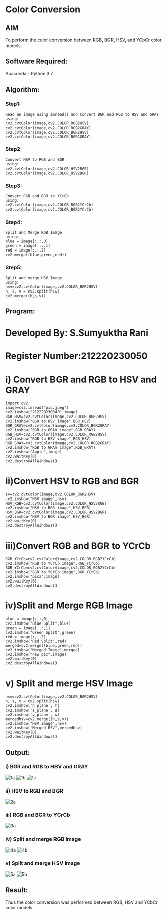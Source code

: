 # Color Conversion
## AIM
To perform the color conversion between RGB, BGR, HSV, and YCbCr color models.

## Software Required:
Anaconda - Python 3.7
## Algorithm:
### Step1:
```
Read an image using imread() and Convert BGR and RGB to HSV and GRAY
using:
cv2.cvtColor(image,cv2.COLOR_RGB2HSV)
cv2.cvtColor(image,cv2.COLOR_RGB2GRAY)
cv2.cvtColor(image,cv2.COLOR_BGR2HSV)
cv2.cvtColor(image,cv2.COLOR_BGR2GRAY)
```
### Step2:
```
Convert HSV to RGB and BGR
using:
cv2.cvtColor(image,cv2.COLOR_HSV2RGB)
cv2.cvtColor(image,cv2.COLOR_HSV2BGR)
```
### Step3:
```
Convert RGB and BGR to YCrCb
using:
cv2.cvtColor(image,cv2.COLOR_RGB2YCrCb)
cv2.cvtColor(image,cv2.COLOR_BGR2YCrCb)
```
### Step4:
```
Split and Merge RGB Image
using:
blue = image[:,:,0]
green = image[:,:,1]
red = image[:,:,2]
cv2.merge((blue,green,red))
```

### Step5:
```
Split and merge HSV Image
using:
hsv=cv2.cvtColor(image,cv2.COLOR_BGR2HSV)
h, s, v = cv2.split(hsv)
cv2.merge((h,s,v))
```
## Program:
# Developed By: S.Sumyuktha Rani
# Register Number:212220230050

# i) Convert BGR and RGB to HSV and GRAY
```
import cv2
image=cv2.imread("pic.jpeg")
cv2.imshow("212220230040",image)
BGR_HSV=cv2.cvtColor(image,cv2.COLOR_BGR2HSV)
cv2.imshow("BGR to HSV image",BGR_HSV)
BGR_GRAY=cv2.cvtColor(image,cv2.COLOR_BGR2GRAY)
cv2.imshow("BGR to GRAY image",BGR_GRAY)
RGB_HSV=cv2.cvtColor(image,cv2.COLOR_RGB2HSV)
cv2.imshow("RGB to HSV image",RGB_HSV)
RGB_GRAY=cv2.cvtColor(image,cv2.COLOR_RGB2GRAY)
cv2.imshow("RGB to GRAY image",RGB_GRAY)
cv2.imshow("Apple",image)
cv2.waitKey(0)
cv2.destroyAllWindows()
```
# ii)Convert HSV to RGB and BGR
```
sv=cv2.cvtColor(image,cv2.COLOR_BGR2HSV)
cv2.imshow("HSV image",hsv)
HSV_RGB=cv2.cvtColor(image,cv2.COLOR_HSV2RGB)
cv2.imshow("HSV to RGB image",HSV_RGB)
HSV_BGR=cv2.cvtColor(image,cv2.COLOR_HSV2BGR)
cv2.imshow("HSV to BGR image",HSV_BGR)
cv2.waitKey(0)
cv2.destroyAllWindows()
```
# iii)Convert RGB and BGR to YCrCb
```
RGB_YCrCb=cv2.cvtColor(image,cv2.COLOR_RGB2YCrCb)
cv2.imshow("RGB to YCrCb image",RGB_YCrCb)
BGR_YCrCb=cv2.cvtColor(image,cv2.COLOR_BGR2YCrCb)
cv2.imshow("BGR to YCrCb image",BGR_YCrCb)
cv2.imshow("picz",image)
cv2.waitKey(0)
cv2.destroyAllWindows()
```
# iv)Split and Merge RGB Image
```
blue = image[:,:,0]
cv2.imshow("Blue Split",blue)
green = image[:,:,1]
cv2.imshow("Green Split",green)
red = image[:,:,2]
cv2.imshow("Red Split",red)
merged=cv2.merge((blue,green,red))
cv2.imshow("Merged Image",merged)
cv2.imshow("new pic",image)
cv2.waitKey(0)
cv2.destroyAllWindows()
```
# v) Split and merge HSV Image
```
hsv=cv2.cvtColor(image,cv2.COLOR_BGR2HSV)
h, s, v = cv2.split(hsv)
cv2.imshow('h_plane', h)
cv2.imshow('s_plane', s)
cv2.imshow('v_plane', v)
mergedhsv=cv2.merge((h,s,v))
cv2.imshow("HSV image",hsv)
cv2.imshow('Merged HSV',mergedhsv)
cv2.waitKey(0)
cv2.destroyAllWindows()
```
## Output:
### i) BGR and RGB to HSV and GRAY

![1a](https://user-images.githubusercontent.com/75235818/163754855-72041407-cfe6-49d5-b09d-d4e693f29f07.jpeg)
![1b](https://user-images.githubusercontent.com/75235818/163754862-f5d0cc91-b874-4fe6-8d60-94706329133d.jpeg)
![1c](https://user-images.githubusercontent.com/75235818/163754868-26a0a16d-01cd-4823-90ea-f1e63df0229e.jpeg)

### ii) HSV to RGB and BGR

![2a](https://user-images.githubusercontent.com/75235818/163754888-631c157d-be07-457c-b27b-ee2087b92e91.jpeg)

### iii) RGB and BGR to YCrCb

![3a](https://user-images.githubusercontent.com/75235818/163754905-0dfb7a14-a73e-45a4-8f6b-cd01af646eb6.jpeg)

### iv) Split and merge RGB Image

![4a](https://user-images.githubusercontent.com/75235818/163754921-e3fdb751-55e9-4a01-b686-f82784a11682.jpeg)
![4b](https://user-images.githubusercontent.com/75235818/163754942-7a7c83a5-5e95-48ab-a4a4-a47d952cc013.jpeg)

### v) Split and merge HSV Image

![5a](https://user-images.githubusercontent.com/75235818/163754976-fc047246-4c46-47da-a68b-1fc47d237c23.jpeg)
![5b](https://user-images.githubusercontent.com/75235818/163754990-752b60c8-3512-46b1-8f98-031451a85c82.jpeg)

## Result:
Thus the color conversion was performed between RGB, HSV and YCbCr color models.
